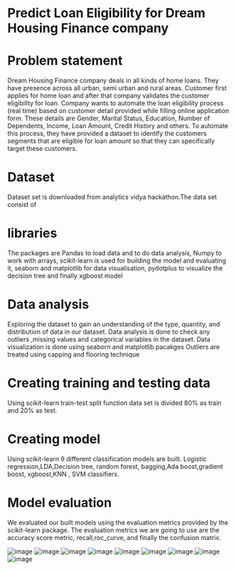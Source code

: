# Predict Loan Eligibility for Dream Housing Finance company

# Problem statement
Dream Housing Finance company deals in all kinds of home loans. 
They have presence across all urban, semi urban and rural areas. Customer first applies for home loan and after that company validates the customer eligibility for loan.
Company wants to automate the loan eligibility process (real time) based on customer detail provided while filling online application form. 
These details are Gender, Marital Status, Education, Number of Dependents, Income, Loan Amount, Credit History and others. 
To automate this process, they have provided a dataset to identify the customers segments that are eligible for loan amount so that they can specifically target these customers. 



# Dataset
Dataset set is downloaded from analytics vidya hackathon.The data set consist of 

# libraries
The packages are Pandas to load data and to do data analysis, Numpy to work with arrays, scikit-learn is used for building the model and evaluating it,
seaborn and matplotlib for data visualisation, pydotplus to visualize the decision tree and finally xgboost model

# Data analysis
Exploring the dataset to gain an understanding of the type, quantity, and distribution of data in our dataset. 
Data analysis is done to check any outliers ,missing values and categorical variables in the dataset. Data visualization is done using seaborn and matplotlib pacakges
Outliers are treated using capping and flooring technique

# Creating training and testing data 
Using scikit-learn train-test split function data set is divided 80% as train and 20% as test.

# Creating model 
Using scikit-learn 9 different classification models are built.
Logistic regression,LDA,Decision tree, random forest, bagging,Ada boost,gradient boost, xgboost,KNN , SVM classifiers.

# Model evaluation
We evaluated our built models using the evaluation metrics provided by the scikit-learn package. 
The evaluation metrics we are going to use are the accuracy score metric, recall,roc_curve, and finally the confusion matrix.



![image](https://user-images.githubusercontent.com/69953585/110892354-ea1b2280-8319-11eb-883f-0a084af117de.png)
![image](https://user-images.githubusercontent.com/69953585/110892459-16cf3a00-831a-11eb-8476-ea137979416d.png)
![image](https://user-images.githubusercontent.com/69953585/110892470-1df64800-831a-11eb-835f-d84b3ef133ab.png)
![image](https://user-images.githubusercontent.com/69953585/110892476-23539280-831a-11eb-9ba5-94e00125c677.png)
![image](https://user-images.githubusercontent.com/69953585/110892485-28b0dd00-831a-11eb-9ca9-b377c84f809c.png)
![image](https://user-images.githubusercontent.com/69953585/110892502-2fd7eb00-831a-11eb-96ef-552d5e23c729.png)
![image](https://user-images.githubusercontent.com/69953585/110892520-39615300-831a-11eb-9203-147b8edee6ce.png)
![image](https://user-images.githubusercontent.com/69953585/110892539-3fefca80-831a-11eb-976c-98f858ffc6fa.png)
![image](https://user-images.githubusercontent.com/69953585/110892440-0cad3b80-831a-11eb-8c9d-bf64c2eedc62.png)









